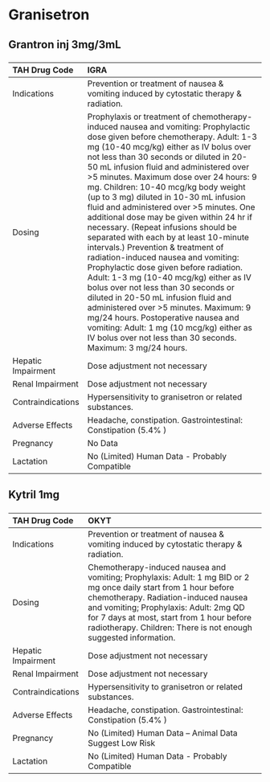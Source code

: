 # Granisetron

## Grantron inj 3mg/3mL

##### 

| TAH Drug Code      | IGRA                                                                                                                                                                                                                                                                                                                                                                                                                                                                                                                                                                                                                                                                                                                                                                                                                                                                                                                                                                                                        |
|:-------------------|:------------------------------------------------------------------------------------------------------------------------------------------------------------------------------------------------------------------------------------------------------------------------------------------------------------------------------------------------------------------------------------------------------------------------------------------------------------------------------------------------------------------------------------------------------------------------------------------------------------------------------------------------------------------------------------------------------------------------------------------------------------------------------------------------------------------------------------------------------------------------------------------------------------------------------------------------------------------------------------------------------------|
| Indications        | Prevention or treatment of nausea & vomiting induced by cytostatic therapy & radiation.                                                                                                                                                                                                                                                                                                                                                                                                                                                                                                                                                                                                                                                                                                                                                                                                                                                                                                                     |
| Dosing             | Prophylaxis or treatment of chemotherapy-induced nausea and vomiting: Prophylactic dose given before chemotherapy. Adult: 1-3 mg (10-40 mcg/kg) either as IV bolus over not less than 30 seconds or diluted in 20-50 mL infusion fluid and administered over >5 minutes. Maximum dose over 24 hours: 9 mg. Children: 10-40 mcg/kg body weight (up to 3 mg) diluted in 10-30 mL infusion fluid and administered over >5 minutes. One additional dose may be given within 24 hr if necessary. (Repeat infusions should be separated with each by at least 10-minute intervals.) Prevention & treatment of radiation-induced nausea and vomiting: Prophylactic dose given before radiation. Adult: 1-3 mg (10-40 mcg/kg) either as IV bolus over not less than 30 seconds or diluted in 20-50 mL infusion fluid and administered over >5 minutes. Maximum: 9 mg/24 hours. Postoperative nausea and vomiting: Adult: 1 mg (10 mcg/kg) either as IV bolus over not less than 30 seconds. Maximum: 3 mg/24 hours. |
| Hepatic Impairment | Dose adjustment not necessary                                                                                                                                                                                                                                                                                                                                                                                                                                                                                                                                                                                                                                                                                                                                                                                                                                                                                                                                                                               |
| Renal Impairment   | Dose adjustment not necessary                                                                                                                                                                                                                                                                                                                                                                                                                                                                                                                                                                                                                                                                                                                                                                                                                                                                                                                                                                               |
| Contraindications  | Hypersensitivity to granisetron or related substances.                                                                                                                                                                                                                                                                                                                                                                                                                                                                                                                                                                                                                                                                                                                                                                                                                                                                                                                                                      |
| Adverse Effects    | Headache, constipation. Gastrointestinal: Constipation (5.4% )                                                                                                                                                                                                                                                                                                                                                                                                                                                                                                                                                                                                                                                                                                                                                                                                                                                                                                                                              |
| Pregnancy          | No Data                                                                                                                                                                                                                                                                                                                                                                                                                                                                                                                                                                                                                                                                                                                                                                                                                                                                                                                                                                                                     |
| Lactation          | No (Limited) Human Data - Probably Compatible                                                                                                                                                                                                                                                                                                                                                                                                                                                                                                                                                                                                                                                                                                                                                                                                                                                                                                                                                               |

## Kytril 1mg

##### 

| TAH Drug Code      | OKYT                                                                                                                                                                                                                                                                                                               |
|:-------------------|:-------------------------------------------------------------------------------------------------------------------------------------------------------------------------------------------------------------------------------------------------------------------------------------------------------------------|
| Indications        | Prevention or treatment of nausea & vomiting induced by cytostatic therapy & radiation.                                                                                                                                                                                                                            |
| Dosing             | Chemotherapy-induced nausea and vomiting; Prophylaxis: Adult: 1 mg BID or 2 mg once daily start from 1 hour before chemotherapy. Radiation-induced nausea and vomiting; Prophylaxis: Adult: 2mg QD for 7 days at most, start from 1 hour before radiotherapy. Children: There is not enough suggested information. |
| Hepatic Impairment | Dose adjustment not necessary                                                                                                                                                                                                                                                                                      |
| Renal Impairment   | Dose adjustment not necessary                                                                                                                                                                                                                                                                                      |
| Contraindications  | Hypersensitivity to granisetron or related substances.                                                                                                                                                                                                                                                             |
| Adverse Effects    | Headache, constipation. Gastrointestinal: Constipation (5.4% )                                                                                                                                                                                                                                                     |
| Pregnancy          | No (Limited) Human Data – Animal Data Suggest Low Risk                                                                                                                                                                                                                                                             |
| Lactation          | No (Limited) Human Data - Probably Compatible                                                                                                                                                                                                                                                                      |

